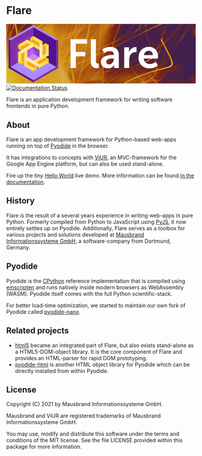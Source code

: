 # Flare
![Flare Logo](assets/img/flare-logo.webp)
[![Documentation Status](https://readthedocs.org/projects/viur-flare/badge/?version=latest)](https://viur-flare.readthedocs.io/en/latest/?badge=latest)

Flare is an application development framework for writing software frontends in pure Python.

## About
Flare is an app development framework for Python-based web-apps running on top of [Pyodide](https://github.com/pyodide/pyodide) in the browser.

It has integrations to concepts with [ViUR](https://www.viur.dev/), an MVC-framework for the Google App Engine platform, but can also be used stand-alone.

Fire up the tiny [Hello World](https://raw.githack.com/mausbrand/flare/main/hello.html) live demo. More information can be found [in the documentation](https://readthedocs.org/projects/viur-flare/badge/?version=latest).

## History
Flare is the result of a several years experience in writing web-apps in pure Python. Formerly compiled from Python to JavaScript using [PyJS](https://github.com/pyjs/pyjs), it now entirely settles up on Pyodide. Additionally, Flare serves as a toolbox for various projects and solutions developed at [Mausbrand Informationssysteme GmbH](https://www.mausbrand.de/en), a software-company from Dortmund, Germany.

## Pyodide
Pyodide is the [CPython](https://github.com/python/cpython/) reference implementation that is compiled using [emscripten](https://github.com/emscripten-core/emscripten) and runs natively inside modern browsers as WebAssembly (WASM). Pyodide itself comes with the full Python scientific-stack.

For better load-time optimization, we started to maintain our own fork of Pyodide called [pyodide-nano](https://github.com/mausbrand/pyodide).

## Related projects
- [html5](https://github.com/viur-framework/viur-html5) became an integrated part of Flare, but also exists stand-alone as a HTML5-DOM-object library. It is the core component of Flare and provides an HTML-parser for rapid DOM prototyping.
- [pyodide-html](https://github.com/xhlulu/pyodide-html) is another HTML object library for Pyodide which can be directly installed from within Pyodide.

## License
Copyright (C) 2021 by Mausbrand Informationssysteme GmbH.

Mausbrand and ViUR are registered trademarks of Mausbrand Informationssysteme GmbH.

You may use, modify and distribute this software under the terms and conditions of the MIT license. See the file LICENSE provided within this package for more information.
